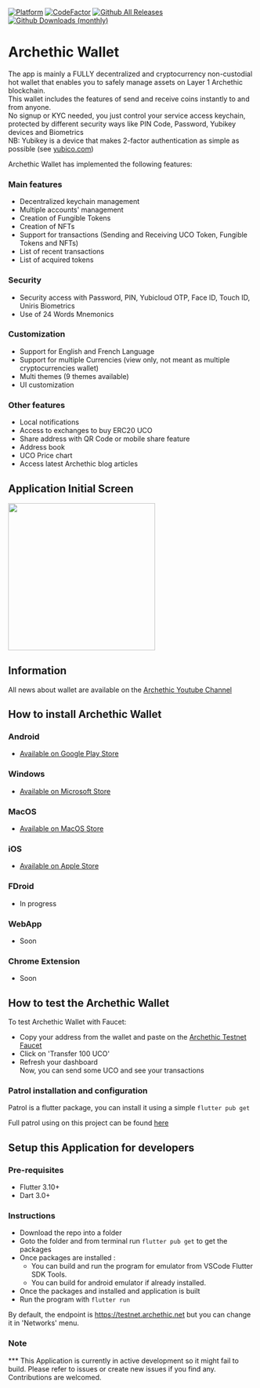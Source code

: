 [![Platform](https://img.shields.io/badge/Platform-Flutter-02569B?logo=flutter)](https://flutter.dev) [![CodeFactor](https://www.codefactor.io/repository/github/archethic-foundation/archethic-wallet/badge)](https://www.codefactor.io/repository/github/archethic-foundation/archethic-wallet)
[![Github All Releases](https://img.shields.io/github/downloads/archethic-foundation/archethic-wallet/total.svg)](https://github.com/archethic-foundation/archethic-wallet/releases)
[![Github Downloads (monthly)](https://img.shields.io/github/downloads/archethic-foundation/archethic-wallet/latest/total.svg)](https://github.com/archethic-foundation/archethic-wallet/releases)

# Archethic Wallet

The app is mainly a FULLY decentralized and cryptocurrency non-custodial hot wallet that enables you to safely manage assets on Layer 1 Archethic blockchain.</br>
This wallet includes the features of send and receive coins instantly to and from anyone.</br>
No signup or KYC needed, you just control your service access keychain, protected by different security ways like PIN Code, Password, Yubikey devices and Biometrics</br>
NB: Yubikey is a device that makes 2-factor authentication as simple as possible (see [yubico.com](https://www.yubico.com))</br>

Archethic Wallet has implemented the following features:

### Main features
- Decentralized keychain management
- Multiple accounts' management
- Creation of Fungible Tokens
- Creation of NFTs
- Support for transactions (Sending and Receiving UCO Token, Fungible Tokens and NFTs)
- List of recent transactions
- List of acquired tokens

### Security
- Security access with Password, PIN, Yubicloud OTP, Face ID, Touch ID, Uniris Biometrics
- Use of 24 Words Mnemonics

### Customization
- Support for English and French Language
- Support for multiple Currencies (view only, not meant as multiple cryptocurrencies wallet)
- Multi themes (9 themes available)
- UI customization

### Other features
- Local notifications
- Access to exchanges to buy ERC20 UCO
- Share address with QR Code or mobile share feature
- Address book
- UCO Price chart
- Access latest Archethic blog articles

## Application Initial Screen
<img src="fastlane/metadata/android/en-US/images/phoneScreenshots/1.png?v=20221202" width="300"/>

## Information
All news about wallet are available on the [Archethic Youtube Channel](https://www.youtube.com/playlist?list=PL6GQEJjcIwHChTok4CJyw3lsmlvoJLnZK)

## How to install Archethic Wallet

### Android
- [Available on Google Play Store](https://play.google.com/store/apps/details?id=net.archethic.archethic_wallet)

### Windows
- [Available on Microsoft Store](https://apps.microsoft.com/store/detail/archethic-wallet/9N33TTVRJZXF)

### MacOS
- [Available on MacOS Store](https://apps.apple.com/app/archethic-wallet/id6443334906)

### iOS
- [Available on Apple Store](https://apps.apple.com/app/apple-store/id6443334906)

### FDroid
- In progress

### WebApp
- Soon

### Chrome Extension
- Soon

## How to test the Archethic Wallet

To test Archethic Wallet with Faucet:

- Copy your address from the wallet and paste on the [Archethic Testnet Faucet](https://testnet.archethic.net/faucet) 
- Click on 'Transfer 100 UCO'
- Refresh your dashboard</br>
Now, you can send some UCO and see your transactions

### Patrol installation and configuration

Patrol is a flutter package, you can install it using a simple `flutter pub get`

Full patrol using on this project can be found [here](integration_test/README.md)

## Setup this Application for developers

### Pre-requisites

- Flutter 3.10+
- Dart 3.0+

### Instructions

- Download the repo into a folder
- Goto the folder and from terminal run `flutter pub get` to get the packages
- Once packages are installed :
    - You can build and run the program for emulator from VSCode Flutter SDK Tools.
    - You can build for android emulator if already installed.
- Once the packages and installed and application is built
- Run the program with `flutter run`

By default, the endpoint is https://testnet.archethic.net but you can change it in 'Networks' menu.

### Note

*** This Application is currently in active development so it might fail to build. Please refer to issues or create new issues if you find any. Contributions are welcomed.

